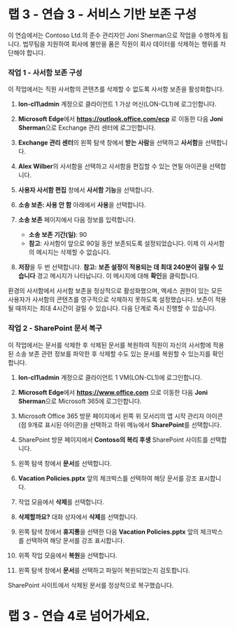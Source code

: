 # 랩 3 - 연습 3 - 서비스 기반 보존 구성

이 연습에서는 Contoso Ltd.의 준수 관리자인 Joni Sherman으로 작업을 수행하게 됩니다. 법무팀을 지원하여 회사에 불만을 품은 직원이 회사 데이터를 삭제하는 행위를 차단해야 합니다.

### 작업 1 - 사서함 보존 구성

이 작업에서는 직원 사서함의 콘텐츠를 삭제할 수 없도록 사서함 보존을 활성화합니다.

1. **lon-cl1\admin** 계정으로 클라이언트 1 가상 머신(LON-CL1)에 로그인합니다.

2. **Microsoft Edge**에서 **https://outlook.office.com/ecp** 로 이동한 다음 **Joni Sherman**으로 Exchange 관리 센터에 로그인합니다.

3. **Exchange 관리 센터**의 왼쪽 탐색 창에서 **받는 사람**을 선택하고 **사서함**을 선택합니다.

4. **Alex Wilber**의 사서함을 선택하고 사서함을 편집할 수 있는 연필 아이콘을 선택합니다.

5. **사용자 사서함 편집** 창에서 **사서함 기능**을 선택합니다.

6. **소송 보존: 사용 안 함** 아래에서 **사용**을 선택합니다.

7. **소송 보존** 페이지에서 다음 정보를 입력합니다.

    - **소송 보존 기간(일)**: 90
    - **참고**: 사서함이 앞으로 90일 동안 보존되도록 설정되었습니다. 이제 이 사서함의 메시지는 삭제할 수 없습니다.

8. **저장**을 두 번 선택합니다. **참고:** **보존 설정이 적용되는 데 최대 240분이 걸릴 수 있습니다** 경고 메시지가 나타납니다. 이 메시지에 대해 **확인**을 클릭합니다.

환경의 사서함에서 사서함 보존을 정상적으로 활성화했으며, 액세스 권한이 있는 모든 사용자가 사서함의 콘텐츠를 영구적으로 삭제하지 못하도록 설정했습니다. 보존이 적용될 때까지는 최대 4시간이 걸릴 수 있습니다.  다음 단계로 즉시 진행할 수 있습니다.

### 작업 2 - SharePoint 문서 복구

이 작업에서는 문서를 삭제한 후 삭제된 문서를 복원하여 직원이 자신의 사서함에 적용된 소송 보존 관련 정보를 파악한 후 삭제할 수도 있는 문서를 복원할 수 있는지를 확인합니다.

1. **lon-cl1\admin** 계정으로 클라이언트 1 VM(LON-CL1)에 로그인합니다.

2. **Microsoft Edge**에서 **https://www.office.com** 으로 이동한 다음 **Joni Sherman**으로 Microsoft 365에 로그인합니다.

3. Microsoft Office 365 방문 페이지에서 왼쪽 위 모서리의 앱 시작 관리자 아이콘(점 9개로 표시된 아이콘)을 선택하고 하위 메뉴에서 **SharePoint**를 선택합니다.

4. SharePoint 방문 페이지에서 **Contoso의 복리 후생** SharePoint 사이트를 선택합니다.

5. 왼쪽 탐색 창에서 **문서**를 선택합니다.

6. **Vacation Policies.pptx** 앞의 체크박스를 선택하여 해당 문서를 강조 표시합니다.

7. 작업 모음에서 **삭제**를 선택합니다.

8. **삭제할까요?** 대화 상자에서 **삭제**를 선택합니다.

9. 왼쪽 탐색 창에서 **휴지통**을 선택한 다음 **Vacation Policies.pptx** 앞의 체크박스를 선택하여 해당 문서를 강조 표시합니다.

10. 위쪽 작업 모음에서 **복원**을 선택합니다.

11. 왼쪽 탐색 창에서 **문서**를 선택하고 파일이 복원되었는지 검토합니다.

SharePoint 사이트에서 삭제된 문서를 정상적으로 복구했습니다.

# 랩 3 - 연습 4로 넘어가세요.
